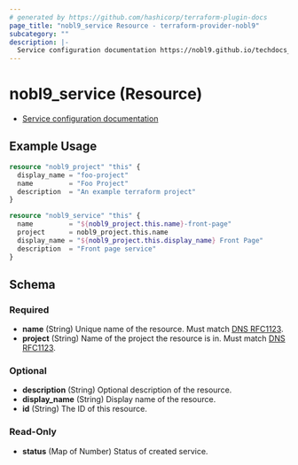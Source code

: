 ```yaml
---
# generated by https://github.com/hashicorp/terraform-plugin-docs
page_title: "nobl9_service Resource - terraform-provider-nobl9"
subcategory: ""
description: |-
  Service configuration documentation https://nobl9.github.io/techdocs_YAML_Guide/#service
---
```


# nobl9_service (Resource)

* [Service configuration documentation](https://nobl9.github.io/techdocs_YAML_Guide/#service)

## Example Usage

```terraform
resource "nobl9_project" "this" {
  display_name = "foo-project"
  name         = "Foo Project"
  description  = "An example terraform project"
}

resource "nobl9_service" "this" {
  name         = "${nobl9_project.this.name}-front-page"
  project      = nobl9_project.this.name
  display_name = "${nobl9_project.this.display_name} Front Page"
  description  = "Front page service"
}
```

<!-- schema generated by tfplugindocs -->
## Schema

### Required

- **name** (String) Unique name of the resource. Must match [DNS RFC1123](https://kubernetes.io/docs/concepts/overview/working-with-objects/names/#names).
- **project** (String) Name of the project the resource is in. Must match [DNS RFC1123](https://kubernetes.io/docs/concepts/overview/working-with-objects/names/#names).

### Optional

- **description** (String) Optional description of the resource.
- **display_name** (String) Display name of the resource.
- **id** (String) The ID of this resource.

### Read-Only

- **status** (Map of Number) Status of created service.


